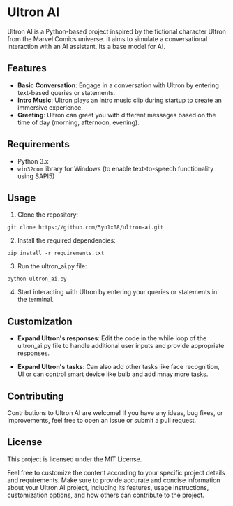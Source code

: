 # Ultron AI

Ultron AI is a Python-based project inspired by the fictional character Ultron from the Marvel Comics universe. It aims to simulate a conversational interaction with an AI assistant. Its a base model for AI.

## Features

- **Basic Conversation**: Engage in a conversation with Ultron by entering text-based queries or statements.
- **Intro Music**: Ultron plays an intro music clip during startup to create an immersive experience.
- **Greeting**: Ultron can greet you with different messages based on the time of day (morning, afternoon, evening).

## Requirements

- Python 3.x
- `win32com` library for Windows (to enable text-to-speech functionality using SAPI5)

## Usage

1. Clone the repository:

```shell
git clone https://github.com/5yn1x08/ultron-ai.git
```

2. Install the required dependencies:

```shell
pip install -r requirements.txt
```

3. Run the ultron_ai.py file:
```shell
python ultron_ai.py
```

4. Start interacting with Ultron by entering your queries or statements in the terminal.


## Customization

- **Expand Ultron's responses**:  Edit the code in the while loop of the ultron_ai.py file to handle additional user inputs and provide appropriate responses.

- **Expand Ultron's tasks**:  Can also add other tasks like face recognition, UI or can control smart device like bulb and add mnay more tasks.


## Contributing

Contributions to Ultron AI are welcome! If you have any ideas, bug fixes, or improvements, feel free to open an issue or submit a pull request.


## License

This project is licensed under the MIT License.

Feel free to customize the content according to your specific project details and requirements. Make sure to provide accurate and concise information about your Ultron AI project, including its features, usage instructions, customization options, and how others can contribute to the project.

